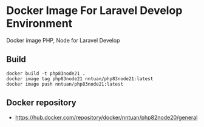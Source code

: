 # Docker Image For Laravel Develop Environment
Docker image PHP, Node for Laravel Develop

## Build
```shell
docker build -t php83node21 .
docker image tag php83node21 nntuan/php83node21:latest
docker image push nntuan/php83node21:latest
```

## Docker repository
- https://hub.docker.com/repository/docker/nntuan/php82node20/general

